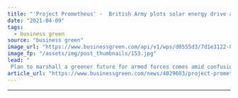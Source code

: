 ```yaml
---
title: "'Project Prometheus' -  British Army plots solar energy drive as it confirms 2050 net zero goal"
date: "2021-04-09"
tags: 
  - business green
source: "business green"
image_url: "https://www.businessgreen.com/api/v1/wps/d0555d3/7d1e3122-86ce-4f72-8a6b-6c4425abf149/6/british-army-185x114.jpg"
image_fp: "/assets/img/post_thumbnails/153.jpg"
lead: "
 Plan to marshall a greener future for armed forces comes amid confusion around timetable for Army’s net zero goal, which was previously announced for an earlier date ..."
article_url: "https://www.businessgreen.com/news/4029603/project-prometheus-british-army-plots-solar-energy-drive-confirms-2050-net-zero-goal"
---
```


---
